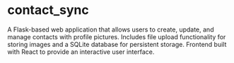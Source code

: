 # contact_sync
A Flask-based web application that allows users to create, update, and manage contacts with profile pictures. Includes file upload functionality for storing images and a SQLite database for persistent storage. Frontend built with React to provide an interactive user interface.
